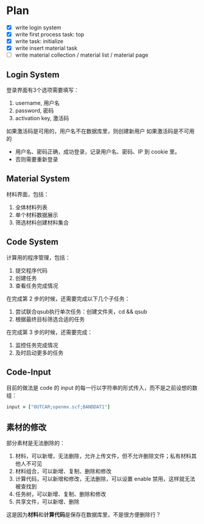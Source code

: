 # Plan
- [x] write login system
- [x] write first process task: top
- [x] write task: initialize
- [x] write insert material task
- [ ] write material collection / material list / material page

## Login System
登录界面有3个选项需要填写：
1. username, 用户名
2. password, 密码
3. activation key, 激活码

如果激活码是可用的，用户名不在数据库里，则创建新用户
如果激活码是不可用的
 - 用户名、密码正确，成功登录，记录用户名、密码、IP 到 cookie 里。
 - 否则需要重新登录

## Material System
材料界面，包括：
1. 全体材料列表
2. 单个材料数据展示
3. 筛选材料创建材料集合

## Code System
计算用的程序管理，包括：
1. 提交程序代码
2. 创建任务
3. 查看任务完成情况

在完成第 2 步的时候，还需要完成以下几个子任务：
1. 尝试联合qsub执行单次任务：创建文件夹，cd && qsub
2. 根据最终目标筛选合适的任务

在完成第 3 步的时候，还需要完成：
1. 监控任务完成情况
2. 及时启动更多的任务

## Code-Input
目前的做法是 code 的 input 的每一行以字符串的形式传入，而不是之前设想的数组：
```ruby
input = ["OUTCAR;openmx.scf;BANDDAT1"]
```

## 素材的修改
部分素材是无法删除的：
1. 材料，可以新增，无法删除，允许上传文件，但不允许删除文件；私有材料其他人不可见
2. 材料组合，可以新增、复制、删除和修改
3. 计算代码，可以新增和修改，无法删除，可以设置 enable 禁用，这样就无法被查找到
4. 任务树，可以新增、复制、删除和修改
5. 共享文件，可以新增、删除

这是因为**材料**和**计算代码**是保存在数据库里，不是很方便删除行？
